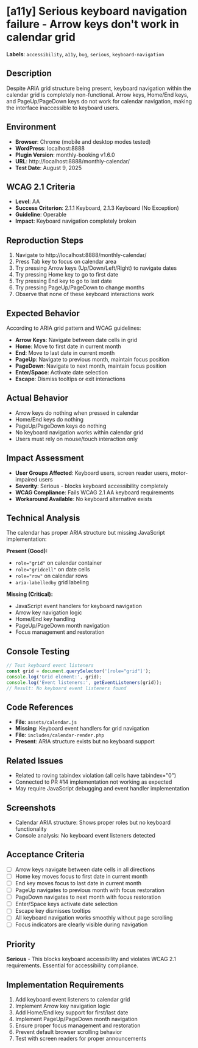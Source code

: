 # [a11y] Serious keyboard navigation failure - Arrow keys don't work in calendar grid

**Labels**: `accessibility`, `a11y`, `bug`, `serious`, `keyboard-navigation`

## Description
Despite ARIA grid structure being present, keyboard navigation within the calendar grid is completely non-functional. Arrow keys, Home/End keys, and PageUp/PageDown keys do not work for calendar navigation, making the interface inaccessible to keyboard users.

## Environment
- **Browser**: Chrome (mobile and desktop modes tested)
- **WordPress**: localhost:8888
- **Plugin Version**: monthly-booking v1.6.0
- **URL**: http://localhost:8888/monthly-calendar/
- **Test Date**: August 9, 2025

## WCAG 2.1 Criteria
- **Level**: AA
- **Success Criterion**: 2.1.1 Keyboard, 2.1.3 Keyboard (No Exception)
- **Guideline**: Operable
- **Impact**: Keyboard navigation completely broken

## Reproduction Steps
1. Navigate to http://localhost:8888/monthly-calendar/
2. Press Tab key to focus on calendar area
3. Try pressing Arrow keys (Up/Down/Left/Right) to navigate dates
4. Try pressing Home key to go to first date
5. Try pressing End key to go to last date
6. Try pressing PageUp/PageDown to change months
7. Observe that none of these keyboard interactions work

## Expected Behavior
According to ARIA grid pattern and WCAG guidelines:
- **Arrow Keys**: Navigate between date cells in grid
- **Home**: Move to first date in current month
- **End**: Move to last date in current month  
- **PageUp**: Navigate to previous month, maintain focus position
- **PageDown**: Navigate to next month, maintain focus position
- **Enter/Space**: Activate date selection
- **Escape**: Dismiss tooltips or exit interactions

## Actual Behavior
- Arrow keys do nothing when pressed in calendar
- Home/End keys do nothing
- PageUp/PageDown keys do nothing
- No keyboard navigation works within calendar grid
- Users must rely on mouse/touch interaction only

## Impact Assessment
- **User Groups Affected**: Keyboard users, screen reader users, motor-impaired users
- **Severity**: Serious - blocks keyboard accessibility completely
- **WCAG Compliance**: Fails WCAG 2.1 AA keyboard requirements
- **Workaround Available**: No keyboard alternative exists

## Technical Analysis
The calendar has proper ARIA structure but missing JavaScript implementation:

**Present (Good):**
- `role="grid"` on calendar container
- `role="gridcell"` on date cells
- `role="row"` on calendar rows
- `aria-labelledby` grid labeling

**Missing (Critical):**
- JavaScript event handlers for keyboard navigation
- Arrow key navigation logic
- Home/End key handling
- PageUp/PageDown month navigation
- Focus management and restoration

## Console Testing
```javascript
// Test keyboard event listeners
const grid = document.querySelector('[role="grid"]');
console.log('Grid element:', grid);
console.log('Event listeners:', getEventListeners(grid));
// Result: No keyboard event listeners found
```

## Code References
- **File**: `assets/calendar.js`
- **Missing**: Keyboard event handlers for grid navigation
- **File**: `includes/calendar-render.php`
- **Present**: ARIA structure exists but no keyboard support

## Related Issues
- Related to roving tabindex violation (all cells have tabindex="0")
- Connected to PR #14 implementation not working as expected
- May require JavaScript debugging and event handler implementation

## Screenshots
- Calendar ARIA structure: Shows proper roles but no keyboard functionality
- Console analysis: No keyboard event listeners detected

## Acceptance Criteria
- [ ] Arrow keys navigate between date cells in all directions
- [ ] Home key moves focus to first date in current month
- [ ] End key moves focus to last date in current month
- [ ] PageUp navigates to previous month with focus restoration
- [ ] PageDown navigates to next month with focus restoration
- [ ] Enter/Space keys activate date selection
- [ ] Escape key dismisses tooltips
- [ ] All keyboard navigation works smoothly without page scrolling
- [ ] Focus indicators are clearly visible during navigation

## Priority
**Serious** - This blocks keyboard accessibility and violates WCAG 2.1 requirements. Essential for accessibility compliance.

## Implementation Requirements
1. Add keyboard event listeners to calendar grid
2. Implement Arrow key navigation logic
3. Add Home/End key support for first/last date
4. Implement PageUp/PageDown month navigation
5. Ensure proper focus management and restoration
6. Prevent default browser scrolling behavior
7. Test with screen readers for proper announcements
